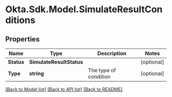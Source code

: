 # Okta.Sdk.Model.SimulateResultConditions

## Properties

Name | Type | Description | Notes
------------ | ------------- | ------------- | -------------
**Status** | **SimulateResultStatus** |  | [optional] 
**Type** | **string** | The type of condition | [optional] 

[[Back to Model list]](../README.md#documentation-for-models) [[Back to API list]](../README.md#documentation-for-api-endpoints) [[Back to README]](../README.md)

